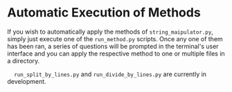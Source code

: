 # Automatic Execution of Methods

If you wish to automatically apply the methods of `string_maipulator.py`, simply just execute one of the `run_method.py` scripts. Once any one of them has been ran, a series of questions will be prompted in the terminal's user interface and you can apply the respective method to one or multiple files in a directory. <br>

&nbsp;&nbsp;&nbsp;&nbsp;`run_split_by_lines.py` and `run_divide_by_lines.py` are currently in development.
